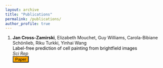 ```yaml
---
layout: archive
title: "Publications"
permalink: /publications/
author_profile: true
---
```


1. **Jan Cross-Zamirski**, Elizabeth Mouchet, Guy Williams, Carola-Bibiane Schönlieb, Riku Turkki, Yinhai Wang<br />
<span style="color:black">Label-free prediction of cell painting from brightfield images</span>      
*Sci Rep*      
[<button type="button" class="btn btn-info" style="background-color:orange">Paper</button>]([https://www.nature.com/articles/s41598-022-12914-x])
